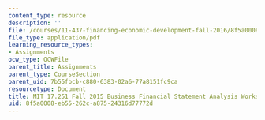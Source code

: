 ```yaml
---
content_type: resource
description: ''
file: /courses/11-437-financing-economic-development-fall-2016/8f5a0008eb55262ca87524316d77772d_MIT11_437F16_BusinessFinance.pdf
file_type: application/pdf
learning_resource_types:
- Assignments
ocw_type: OCWFile
parent_title: Assignments
parent_type: CourseSection
parent_uid: 7b55fbcb-c880-6383-02a6-77a8151fc9ca
resourcetype: Document
title: MIT 17.251 Fall 2015 Business Financial Statement Analysis Worksheet
uid: 8f5a0008-eb55-262c-a875-24316d77772d
---
```

